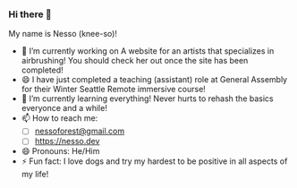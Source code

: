 ### Hi there 👋
My name is Nesso (knee-so)!

- 🔭 I’m currently working on A website for an artists that specializes in airbrushing! You should check her out once the site has been completed!
- 😄 I have just completed a teaching (assistant) role at General Assembly for their Winter Seattle Remote immersive course!
- 🌱 I’m currently learning everything! Never hurts to rehash the basics everyonce and a while!
- 📫 How to reach me:
    - [ ] nessoforest@gmail.com
    - [ ] https://nesso.dev
- 😄 Pronouns: He/Him
- ⚡ Fun fact: I love dogs and try my hardest to be positive in all aspects of my life!
<!--
**nessoaf/nessoaf** is a ✨ _special_ ✨ repository because its `README.md` (this file) appears on your GitHub profile.

Here are some ideas to get you started:

- 🔭 I’m currently working on ...
- 🌱 I’m currently learning ...
- 👯 I’m looking to collaborate on ...
- 🤔 I’m looking for help with ...
- 💬 Ask me about ...
- 📫 How to reach me: ...
- 😄 Pronouns: ...
- ⚡ Fun fact: ...
-->
